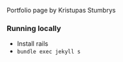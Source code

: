 Portfolio page by Kristupas Stumbrys

### Running locally

* Install rails
* `bundle exec jekyll s`
